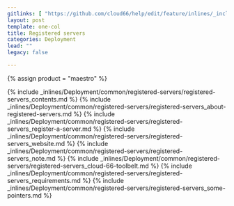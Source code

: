 ```yaml
---
gitlinks: [ "https://github.com/cloud66/help/edit/feature/inlines/_includes/_inlines/Deployment/common/registered-servers/registered-servers_contents.md", "https://github.com/cloud66/help/edit/feature/inlines/_includes/_inlines/Deployment/common/registered-servers/registered-servers_about-registered-servers.md", "https://github.com/cloud66/help/edit/feature/inlines/_includes/_inlines/Deployment/common/registered-servers/registered-servers_register-a-server.md", "https://github.com/cloud66/help/edit/feature/inlines/_includes/_inlines/Deployment/common/registered-servers/registered-servers_website.md", "https://github.com/cloud66/help/edit/feature/inlines/_includes/_inlines/Deployment/common/registered-servers/registered-servers_note.md", "https://github.com/cloud66/help/edit/feature/inlines/_includes/_inlines/Deployment/common/registered-servers/registered-servers_cloud-66-toolbelt.md", "https://github.com/cloud66/help/edit/feature/inlines/_includes/_inlines/Deployment/common/registered-servers/registered-servers_requirements.md", "https://github.com/cloud66/help/edit/feature/inlines/_includes/_inlines/Deployment/common/registered-servers/registered-servers_some-pointers.md" ]
layout: post
template: one-col
title: Registered servers
categories: Deployment
lead: ""
legacy: false

---
```

{% assign product = "maestro" %}

{% include _inlines/Deployment/common/registered-servers/registered-servers_contents.md %}
{% include _inlines/Deployment/common/registered-servers/registered-servers_about-registered-servers.md %}
{% include _inlines/Deployment/common/registered-servers/registered-servers_register-a-server.md %}
{% include _inlines/Deployment/common/registered-servers/registered-servers_website.md %}
{% include _inlines/Deployment/common/registered-servers/registered-servers_note.md %}
{% include _inlines/Deployment/common/registered-servers/registered-servers_cloud-66-toolbelt.md %}
{% include _inlines/Deployment/common/registered-servers/registered-servers_requirements.md %}
{% include _inlines/Deployment/common/registered-servers/registered-servers_some-pointers.md %}

